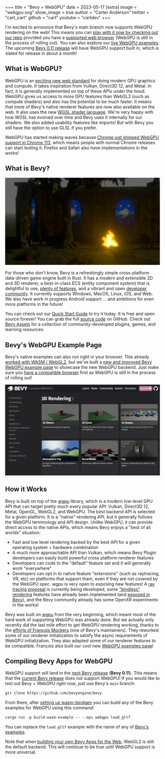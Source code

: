 +++
title = "Bevy + WebGPU"
date = 2023-05-17
[extra]
image = "webgpu.svg"
show_image = true
author = "Carter Anderson"
twitter = "cart_cart"
github = "cart"
youtube = "cartdev"
+++

I'm excited to announce that Bevy's main branch now supports WebGPU rendering on the web! This means you can [play with it now by checking out our repo](https://github.com/bevyengine/bevy) provided you have a [supported web browser](https://caniuse.com/webgpu) (WebGPU is still in the process of rolling out). You can also explore our [live WebGPU examples](/examples-webgpu). The upcoming [Bevy 0.11 release](https://github.com/bevyengine/bevy/milestone/11) will have WebGPU support built in, which is slated for release in about a month!

## What is WebGPU?

WebGPU is an [exciting new web standard](https://github.com/gpuweb/gpuweb) for doing modern GPU graphics and compute. It takes inspiration from Vulkan, Direct3D 12, and Metal. In fact, it is generally implemented on top of these APIs under the hood. WebGPU gives us access to more GPU features than WebGL2 (such as compute shaders) and also has the potential to be much faster. It means that more of Bevy's native renderer features are now also available on the web. It also uses the new [WGSL shader language](https://www.w3.org/TR/WGSL). We're very happy with how WGSL has evolved over time and Bevy uses it internally for our shaders. We also added usability features like imports! But with Bevy you still have the option to use GLSL if you prefer.

WebGPU has started making waves because [Chrome just shipped WebGPU support in Chrome 113](https://developer.chrome.com/blog/webgpu-release/), which means people with normal Chrome releases can start testing it. Firefox and Safari also have implementations in the works!

## What is Bevy?

![ruins](ruins.png)

For those who don't know, Bevy is a refreshingly simple cross-platform data-driven game engine built in Rust. It has a modern and extensible 2D and 3D renderer, a best-in-class ECS (entity component system) that is delightful to use, [plenty of features](/), and a vibrant and open [developer community](/community). It currently supports Windows, MacOS, Linux, iOS, and Web. We also have work in progress Android support ... and ambitions for even more platforms in the future!

You can check out our [Quick Start Guide](/learn/book/quick-start) to try it today. It is free and open source forever! You can grab the full [source code](https://github.com/bevyengine/bevy) on GitHub. Check out [Bevy Assets](https://bevyengine.org/assets) for a collection of community-developed plugins, games, and learning resources.

<!-- more -->

## Bevy's WebGPU Example Page

Bevy's native examples can also run right in your browser. This already [worked with WASM / WebGL2](/examples), but we've built a [new and improved Bevy WebGPU example page](/examples-webgpu/) to showcase the new WebGPU backend. Just make sure you [have a compatible browser](https://caniuse.com/webgpu) first as WebGPU is still in the process of rolling out!

[![webgpu examples page screenshot](examples.png)](/examples-webgpu)

## How it Works

Bevy is built on top of the [wgpu] library, which is a modern low-level GPU API that can target pretty much every popular API: Vulkan, Direct3D 12, Metal, OpenGL, WebGL2, and WebGPU. The best backend API is selected for a given platform. It is a "native" rendering API, but it generally follows the WebGPU terminology and API design. Unlike WebGPU, it can provide direct access to the native APIs, which means Bevy enjoys a "best of all worlds" situation:

* Fast and low level rendering backed by the best API for a given operating system + hardware combination
* A much more approachable API than Vulkan, which means Bevy Plugin developers can easily build powerful cross platform renderer features
* Developers can code to the "default" feature set and it will generally work "everywhere"
* Developers can opt in to native feature "extensions" (such as raytracing, VR, etc) on platforms that support them, even if they are not covered by the WebGPU spec. wgpu is very open to exposing new features! A [ray tracing proposal](https://github.com/gfx-rs/wgpu/pull/3507) is currently being developed, some ["bindless" rendering](https://github.com/gfx-rs/wgpu/issues/3637) features have already been implemented (and [exposed in Bevy](https://github.com/bevyengine/bevy/blob/main/examples/shader/texture_binding_array.rs)), and the Bevy community already has some OpenXR experiments in the works!

Bevy was built on [wgpu] from the very beginning, which meant most of the hard work of supporting WebGPU was already done. But we actually only recently did the last mile effort to get WebGPU rendering working, thanks to the [efforts of François Mockers](https://github.com/bevyengine/bevy/pull/8336) (one of Bevy's maintainers). They reworked some of our renderer initialization to satisfy the async requirements of WebGPU initialization. They also adapted some of our renderer features to be compatible. François also built our cool new [WebGPU examples page](/examples-webgpu)!

[wgpu]: https://github.com/gfx-rs/wgpu

## Compiling Bevy Apps for WebGPU

WebGPU support will land in the [next Bevy release](https://github.com/bevyengine/bevy/milestone/11) (**Bevy 0.11**). This means that the [current Bevy release](/news/bevy-0-10) does not support WebGPU! If you would like to test out Bevy + WebGPU _right now_, just use Bevy's `main` branch:

```txt
git clone https://github.com/bevyengine/bevy
```

From there, after [setting up wasm-bindgen](https://github.com/bevyengine/bevy/tree/main/examples#setup-2) you can build any of the Bevy examples for WebGPU using this command:

```txt
cargo run -p build-wasm-example -- --api webgpu load_gltf
```

You can replace the `load_gltf` example with the name of any of [Bevy's examples](https://github.com/bevyengine/bevy/tree/main/examples).

Note that when [building your own Bevy Apps for the Web](https://bevy-cheatbook.github.io/platforms/wasm.html), WebGL2 is still the default backend. This will continue to be true until WebGPU support is more universal.

